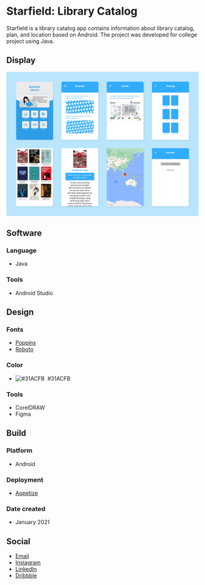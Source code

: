 # Starfield: Library Catalog
Starfield is a library catalog app contains information about library catalog, plan, and location based on Android. The project was developed for college project using Java.

## Display
![Display](https://raw.githubusercontent.com/luqmanherifa/luqman-herifa-personal-portfolio-v2/main/src/images/mobile_starfield.png)

## Software
### Language
  - Java

### Tools
  - Android Studio

## Design
### Fonts
  - [Poppins](https://fonts.google.com/specimen/Poppins)
  - [Roboto](https://fonts.google.com/specimen/Roboto)

### Color
  - ![#31ACFB](https://placehold.co/20x20/31ACFB/31ACFB.png)  #31ACFB
  
### Tools
  - CorelDRAW
  - Figma

## Build
### Platform
  - Android

### Deployment
  - [Appetize](https://appetize.io/app/updahqyhxqcy4xm2kcazwbii3u)
  
### Date created
  - January 2021
  
## Social
  - [Email](mailto:luqmanherifa@gmail.com)
  - [Instagram](https://www.instagram.com/luqmanherifa)
  - [LinkedIn](https://www.linkedin.com/in/luqmanherifa)
  - [Dribbble](https://dribbble.com/luqmanherifa)
